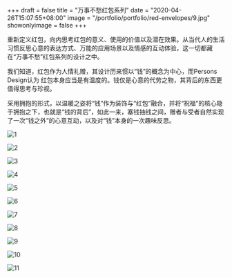 +++
draft = false
title = "万事不愁红包系列"
date = "2020-04-26T15:07:55+08:00"
image = "/portfolio/portfolio/red-envelopes/9.jpg"
showonlyimage = false
+++

重新定义红包，向内思考红包的意义、使用的价值以及潜在效果。从当代人的生活习惯反思心意的表达方式、万能的应用场景以及情感的互动体验，这一切都藏在“万事不愁”红包系列的设计之中。

我们知道，红包作为人情礼赠，其设计历来惯以“钱”的概念为中心，而Persons Design认为
红包本身应当是有温度的。钱仅是心意的代劳之物，其背后的东西更值得思考与珍视。

采用拥抱的形式，以温暖之姿将“钱”作为装饰与“红包”融合，并将“祝福”的核心隐于拥抱之下，也就是“钱的背后”，如此一来，塞钱抽钱之间，赠者与受者自然实现了一次“钱之外”的心意互动，以及对“钱”本身的一次趣味反思。


![1](1.jpg)

![2](2.png)

![3](3.jpg)

![4](4.jpg)

![5](5.png)

![6](6.jpg)

![7](7.jpg)

![8](8.jpg)

![9](9.jpg)

![10](10.jpg)

![11](11.jpg)